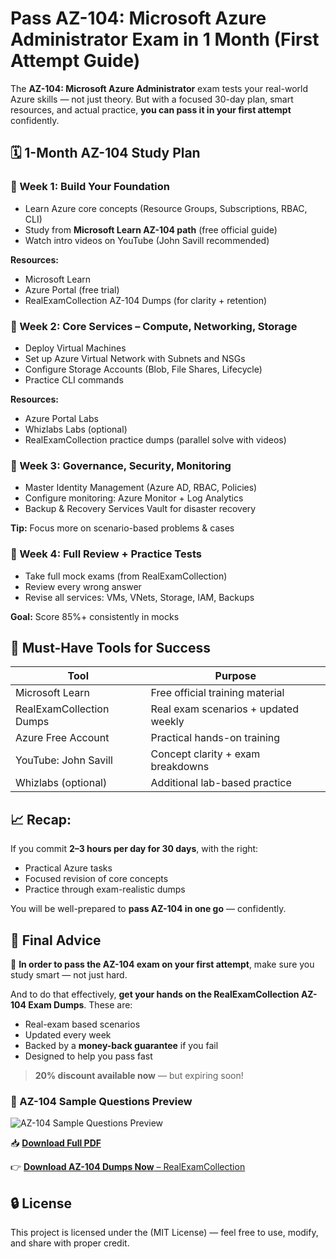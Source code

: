 # Pass AZ-104: Microsoft Azure Administrator Exam in 1 Month (First Attempt Guide)

The **AZ-104: Microsoft Azure Administrator** exam tests your real-world Azure skills — not just theory. But with a focused 30-day plan, smart resources, and actual practice, **you can pass it in your first attempt** confidently.

## 🗓️ 1-Month AZ-104 Study Plan

### 📅 Week 1: Build Your Foundation

* Learn Azure core concepts (Resource Groups, Subscriptions, RBAC, CLI)
* Study from **Microsoft Learn AZ-104 path** (free official guide)
* Watch intro videos on YouTube (John Savill recommended)

**Resources:**

* Microsoft Learn
* Azure Portal (free trial)
* RealExamCollection AZ-104 Dumps (for clarity + retention)

### 📅 Week 2: Core Services – Compute, Networking, Storage

* Deploy Virtual Machines
* Set up Azure Virtual Network with Subnets and NSGs
* Configure Storage Accounts (Blob, File Shares, Lifecycle)
* Practice CLI commands

**Resources:**

* Azure Portal Labs
* Whizlabs Labs (optional)
* RealExamCollection practice dumps (parallel solve with videos)

### 📅 Week 3: Governance, Security, Monitoring

* Master Identity Management (Azure AD, RBAC, Policies)
* Configure monitoring: Azure Monitor + Log Analytics
* Backup & Recovery Services Vault for disaster recovery

**Tip:** Focus more on scenario-based problems & cases

### 📅 Week 4: Full Review + Practice Tests

* Take full mock exams (from RealExamCollection)
* Review every wrong answer
* Revise all services: VMs, VNets, Storage, IAM, Backups

**Goal:** Score 85%+ consistently in mocks

## 🔧 Must-Have Tools for Success

| Tool                     | Purpose                              |
| ------------------------ | ------------------------------------ |
| Microsoft Learn          | Free official training material      |
| RealExamCollection Dumps | Real exam scenarios + updated weekly |
| Azure Free Account       | Practical hands-on training          |
| YouTube: John Savill     | Concept clarity + exam breakdowns    |
| Whizlabs (optional)      | Additional lab-based practice        |

## 📈 Recap:

If you commit **2–3 hours per day for 30 days**, with the right:

* Practical Azure tasks
* Focused revision of core concepts
* Practice through exam-realistic dumps

You will be well-prepared to **pass AZ-104 in one go** — confidently.

## 🔵 Final Advice  

🎯 **In order to pass the AZ-104 exam on your first attempt**, make sure you study smart — not just hard.

And to do that effectively, **get your hands on the RealExamCollection AZ-104 Exam Dumps**. These are:

* Real-exam based scenarios
* Updated every week
* Backed by a **money-back guarantee** if you fail
* Designed to help you pass fast

> **20% discount available now** — but expiring soon!

### 📘 AZ-104 Sample Questions Preview

![AZ-104 Sample Questions Preview](AZ-104_Sample_Questions_Preview.png)

📥 **[Download Full PDF](AZ-104_Sample_Questions_2025.pdf)**


👉 [**Download AZ-104 Dumps Now** – RealExamCollection](https://www.realexamcollection.com/microsoft/az-104-dumps.html)

##  🔒 License
This project is licensed under the (MIT License) — feel free to use, modify, and share with proper credit.

